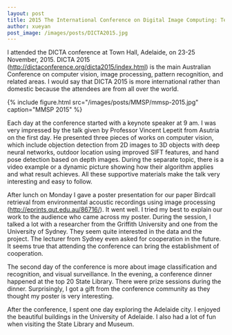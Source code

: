 ```yaml
---
layout: post
title: 2015 The International Conference on Digital Image Computing: Techniques and Applications (DICTA)
author: xueyan
post_image: /images/posts/DICTA2015.jpg
---
```



I attended the DICTA conference at Town Hall, Adelaide, on 23-25 November, 2015. DICTA 2015 (http://dictaconference.org/dicta2015/index.html) is the main Australian Conference on computer vision, image processing, pattern recognition, and related areas.  I would say that DICTA 2015 is more international rather than domestic because the attendees are from all over the world.  


{% include figure.html src="/images/posts/MMSP/mmsp-2015.jpg" caption="MMSP 2015" %}



Each day at the conference started with a keynote speaker at 9 am. I was very impressed by the talk given by Professor Vincent Lepetit from Asutria on the first day.  He presented three pieces of works on computer vision, which include objection detection from 2D images to 3D objects with deep neural networks, outdoor location using improved SIFT features, and hand pose detection based on depth images.   During the separate topic, there is a video example or a dynamic picture showing how their algorithm applies and what result achieves. All these supportive materials make the talk very interesting and easy to follow.

After lunch on Monday I gave a poster presentation for our paper Birdcall retrieval from environmental acoustic recordings using image processing (http://eprints.qut.edu.au/86716/). It went well. I tried my best to explain our work to the audience who came across my poster. During the session, I talked a lot with a researcher from the Griffith University and one from the University of Sydney. They seem quite interested in the data and the project.  The lecturer from Sydney even asked for cooperation in the future. It seems true that attending the conference can bring the establishment of cooperation.

The second day of the conference is more about image classification and recognition, and visual surveillance. In the evening, a conference dinner happened at the top 20 State Library. There were prize sessions during the dinner. Surprisingly, I got a gift from the conference community as they thought my poster is very interesting.

After the conference, I spent one day exploring the Adelaide city. I enjoyed the beautiful buildings in the University of Adelaide. I also had a lot of fun when visiting the State Library and Museum.


